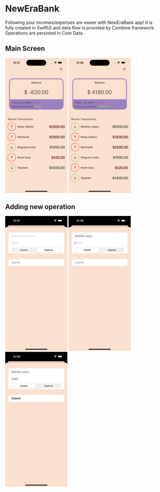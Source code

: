 # NewEraBank

Following your incomes/expenses are easier with NewEraBank app! It is fully created in SwiftUI and data flow is provided by Combine framework. Operations are persisted in Core Data.

## Main Screen
<p align = "leading">
<img src="https://github.com/ogrodowski-tomasz/NewEraBank/blob/main/Screenshots/main1.png" width=200>
<img src="https://github.com/ogrodowski-tomasz/NewEraBank/blob/main/Screenshots/main2.png" width=200>
</p>

## Adding new operation 
<p align = "leading">
<img src="https://github.com/ogrodowski-tomasz/NewEraBank/blob/main/Screenshots/add1.png" width=200>
<img src="https://github.com/ogrodowski-tomasz/NewEraBank/blob/main/Screenshots/add2.png" width=200>
<img src="https://github.com/ogrodowski-tomasz/NewEraBank/blob/main/Screenshots/add3.png" width=200>
</p>
